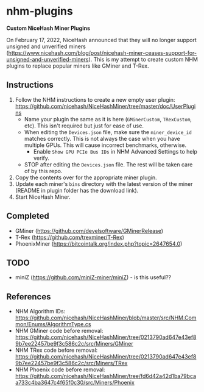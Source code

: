 # nhm-plugins
**Custom NiceHash Miner Plugins**

On February 17, 2022, NiceHash announced that they will no longer support unsigned and unverified miners (https://www.nicehash.com/blog/post/nicehash-miner-ceases-support-for-unsigned-and-unverified-miners).  This is my attempt to create custom NHM plugins to replace popular miners like GMiner and T-Rex.

## Instructions
1. Follow the NHM instructions to create a new empty user plugin: https://github.com/nicehash/NiceHashMiner/tree/master/doc/UserPlugins
    - Name your plugin the same as it is here (`GMinerCustom`, `TRexCustom`, etc).  This isn't required but just for ease of use.
    - When editing the `Devices.json` file, make sure the `miner_device_id` matches correctly.  This is not always the case when you have multiple GPUs.  This will cause incorrect benchmarks, otherwise.
      - Enable `Show GPU PCIe Bus IDs` in NHM Advanced Settings to help verify.
    - STOP after editing the `Devices.json` file.  The rest will be taken care of by this repo.
2. Copy the contents over for the appropriate miner plugin.
3. Update each miner's `bins` directory with the latest version of the miner (README in plugin folder has the download link).
4. Start NiceHash Miner.

## Completed
- GMiner (https://github.com/develsoftware/GMinerRelease)
- T-Rex (https://github.com/trexminer/T-Rex)
- PhoenixMiner (https://bitcointalk.org/index.php?topic=2647654.0)

## TODO
- miniZ (https://github.com/miniZ-miner/miniZ) - is this useful??

## References
- NHM Algorithm IDs:
https://github.com/nicehash/NiceHashMiner/blob/master/src/NHM.Common/Enums/AlgorithmType.cs
- NHM GMiner code before removal:
https://github.com/nicehash/NiceHashMiner/tree/0213790ad647e43ef89b7ee22457be9f3c586c2c/src/Miners/GMiner
- NHM TRex code before removal:
https://github.com/nicehash/NiceHashMiner/tree/0213790ad647e43ef89b7ee22457be9f3c586c2c/src/Miners/TRex
- NHM Phoenix code before removal:
https://github.com/nicehash/NiceHashMiner/tree/fd6d42a42d1ba79bcaa733c4ba3647c4f65f0c30/src/Miners/Phoenix
